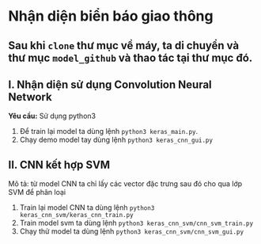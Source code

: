 # Nhận diện biển báo giao thông
## Sau khi `clone` thư mục về máy, ta di chuyển và thư mục `model_github` và thao tác tại thư mục đó.
## I. Nhận diện sử dụng Convolution Neural Network
**Yêu cầu:** Sử dụng python3
1. Để train lại model ta dùng lệnh `python3 keras_main.py`.
2. Chạy demo model tay dùng lệnh `python3 keras_cnn_gui.py`
## II. CNN kết hợp SVM 
Mô tả: từ model CNN ta chỉ lấy các vector đặc trưng sau đó cho qua lớp SVM để phân loại
1. Train lại model CNN ta dùng lệnh `python3 keras_cnn_svm/keras_cnn_train.py`
2. Train model svm ta dùng lệnh `python3 keras_cnn_svm/cnn_svm_train.py`
3. Chạy thử model ta dùng lệnh `python3 keras_cnn_svm/cnn_svm_gui.py`